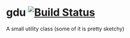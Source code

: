 # gdu [![Build Status](https://travis-ci.com/travis-ci/travis-web.svg?branch=master)](https://travis-ci.com/travis-ci/travis-web)
A small utility class (some of it is pretty sketchy)
